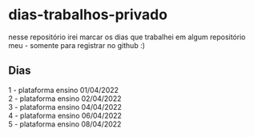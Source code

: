 # dias-trabalhos-privado

nesse repositório irei marcar os dias que trabalhei em algum repositório meu - somente para registrar no github :)

## Dias
1 - plataforma ensino 01/04/2022</br>
2 - plataforma ensino 02/04/2022</br>
3 - plataforma ensino 04/04/2022</br>
4 - plataforma ensino 06/04/2022</br>
5 - plataforma ensino 08/04/2022</br>

